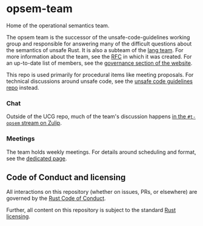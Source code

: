 # opsem-team

Home of the operational semantics team.

The opsem team is the successor of the unsafe-code-guidelines working group and responsible for
answering many of the difficult questions about the semantics of unsafe Rust. It is also a subteam
of the [lang team][lang-team]. For more information about the team, see the [RFC][rfc] in which it
was created. For an up-to-date list of members, see the [governance section of the
website][members].

[lang-team]: https://github.com/rust-lang/lang-team
[rfc]: https://rust-lang.github.io/rfcs/3346-t-opsem.html
[members]: https://www.rust-lang.org/governance/teams/lang#Operational%20Semantics%20team

This repo is used primarily for procedural items like meeting proposals. For technical discussions
around unsafe code, see the [unsafe code guidelines repo][ucg-repo] instead.

[ucg-repo]: https://github.com/rust-lang/unsafe-code-guidelines

### Chat

Outside of the UCG repo, much of the team's discussion happens [in the `#t-opsem` stream on Zulip][zulip].

[zulip]: https://rust-lang.zulipchat.com/#narrow/stream/136281-t-opsem

### Meetings

The team holds weekly meetings. For details around scheduling and format, see the [dedicated
page](meetings.md).

## Code of Conduct and licensing

All interactions on this repository (whether on issues, PRs, or
elsewhere) are governed by the [Rust Code of
Conduct](CODE_OF_CONDUCT.md).

Further, all content on this repository is subject to the standard
[Rust](LICENSE-MIT) [licensing](LICENSE-APACHE).
